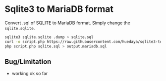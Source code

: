 # Sqlite3 to MariaDB format

Convert .sql of SQLITE to MariaDB format. Simply change the `sqlite.sqlite`.
```bash
sqlite3 sqlite.sqlite .dump > sqlite.sql
curl -o script.php https://raw.githubusercontent.com/huedaya/sqlite3-to-mariadb-format/main/script.php
php script.php sqlite.sql > output.mariadb.sql
```


## Bug/Limitation
- working ok so far 
